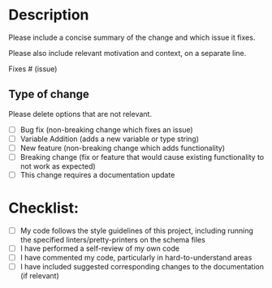 # Description

Please include a concise summary of the change and which issue it fixes. 

Please also include relevant motivation and context, on a separate line.

Fixes # (issue)

## Type of change

Please delete options that are not relevant.

- [ ] Bug fix (non-breaking change which fixes an issue)
- [ ] Variable Addition (adds a new variable or type string)
- [ ] New feature (non-breaking change which adds functionality)
- [ ] Breaking change (fix or feature that would cause existing functionality to not work as expected)
- [ ] This change requires a documentation update

# Checklist:

- [ ] My code follows the style guidelines of this project, including running the specified linters/pretty-printers on the schema files
- [ ] I have performed a self-review of my own code
- [ ] I have commented my code, particularly in hard-to-understand areas
- [ ] I have included suggested corresponding changes to the documentation (if relevant)

